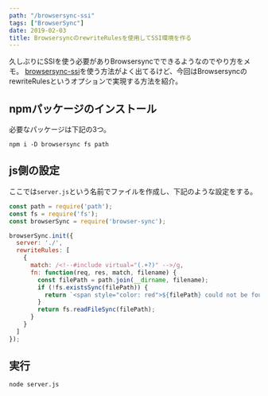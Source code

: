 ```yaml
---
path: "/browsersync-ssi"
tags: ["BrowserSync"]
date: 2019-02-03
title: BrowsersyncのrewriteRulesを使用してSSI環境を作る
---
```


久しぶりにSSIを使う必要がありBrowsersyncでできるようなのでやり方をメモ。
[browsersync-ssi](https://www.npmjs.com/package/browsersync-ssi)を使う方法がよく出てるけど、今回はBrowsersyncのrewriteRulesというオプションで実現する方法を紹介。

## npmパッケージのインストール
必要なパッケージは下記の3つ。

```shell
npm i -D browsersync fs path
```

## js側の設定
ここでは`server.js`という名前でファイルを作成し、下記のような設定をする。

```javascript
const path = require('path');
const fs = require('fs');
const browserSync = require('browser-sync');

browserSync.init({
  server: './',
  rewriteRules: [
    {
      match: /<!--#include virtual="(.+?)" -->/g,
      fn: function(req, res, match, filename) {
        const filePath = path.join(__dirname, filename);
        if (!fs.existsSync(filePath)) {
          return `<span style="color: red">${filePath} could not be found</span>`;
        }
        return fs.readFileSync(filePath);
      }
    }
  ]
});
```

## 実行
```shell
node server.js
```